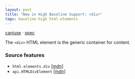 ```yaml
---
layout: post
title: "New in High Baseline Support: <div>"
tags: baseline-high html-elements
---
```


[caniuse](https://caniuse.com/?search=div) · [spec](https://html.spec.whatwg.org/multipage/grouping-content.html#the-div-element)

The `<div>` HTML element is the generic container for content.

### Source features

- ``html.elements.div`` [[mdn]](https://developer.mozilla.org/en-US/search?q=html.elements.div)
- ``api.HTMLDivElement`` [[mdn]](https://developer.mozilla.org/en-US/search?q=api.HTMLDivElement)
